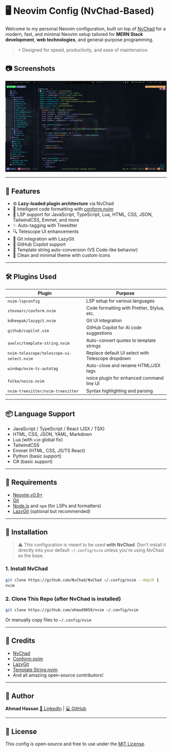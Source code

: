 # 🖥️ Neovim Config (NvChad-Based)

Welcome to my personal Neovim configuration, built on top of [NvChad](https://github.com/NvChad/NvChad) for a modern, fast, and minimal Neovim setup tailored for **MERN Stack development**, **web technologies**, and general-purpose programming.

> ⚡ Designed for speed, productivity, and ease of maintenance.

## 📷 Screenshots

![preview-Image](/preview/preview.png)

---

## 📁 Features

- ⚙️ **Lazy-loaded plugin architecture** via NvChad
- 🧠 Intelligent code formatting with [conform.nvim](https://github.com/stevearc/conform.nvim)
- 🧩 LSP support for JavaScript, TypeScript, Lua, HTML, CSS, JSON, TailwindCSS, Emmet, and more
- ✨ Auto-tagging with Treesitter
- 🔍 Telescope UI enhancements
- 🚀 Git integration with LazyGit
- 🤖 GitHub Copilot support
- 🔄 Template string auto-conversion (VS Code-like behavior)
- 🧵 Clean and minimal theme with custom icons

---

## 🛠️ Plugins Used

| Plugin                                    | Purpose                                           |
| ----------------------------------------- | ------------------------------------------------- |
| `nvim-lspconfig`                          | LSP setup for various languages                   |
| `stevearc/conform.nvim`                   | Code formatting with Prettier, Stylua, etc.       |
| `kdheepak/lazygit.nvim`                   | Git UI integration                                |
| `github/copilot.vim`                      | GitHub Copilot for AI code suggestions            |
| `axelvc/template-string.nvim`             | Auto-convert quotes to template strings           |
| `nvim-telescope/telescope-ui-select.nvim` | Replace default UI select with Telescope dropdown |
| `windwp/nvim-ts-autotag`                  | Auto-close and rename HTML/JSX tags               |
| `folke/noice.nvim`                        | noice plugin for enhanced command line UI         |
| `nvim-treesitter/nvim-treesitter`         | Syntax highlighting and parsing                   |

---

## 📦 Language Support

- JavaScript / TypeScript / React (JSX / TSX)
- HTML, CSS, JSON, YAML, Markdown
- Lua (with `vim` global fix)
- TailwindCSS
- Emmet (HTML, CSS, JS/TS React)
- Python (basic support)
- C# (basic support)

---

## 🧰 Requirements

- [Neovim v0.9+](https://neovim.io/)
- [Git](https://git-scm.com/)
- [Node.js](https://nodejs.org/) and `npm` (for LSPs and formatters)
- [LazyGit](https://github.com/jesseduffield/lazygit) (optional but recommended)

---

## 🧪 Installation

> ⚠️ This configuration is meant to be used **with NvChad**. Don't install it directly into your default `~/.config/nvim` unless you're using NvChad as the base.

### 1. Install NvChad

```bash
git clone https://github.com/NvChad/NvChad ~/.config/nvim --depth 1
nvim
```

### 2. Clone This Repo (after NvChad is installed)

```bash
git clone https://github.com/ahmad9059/nvim ~/.config/nvim
```

Or manually copy files to `~/.config/nvim`

---

## 🙌 Credits

- [NvChad](https://github.com/NvChad/NvChad)
- [Conform.nvim](https://github.com/stevearc/conform.nvim)
- [LazyGit](https://github.com/jesseduffield/lazygit)
- [Template String.nvim](https://github.com/axelvc/template-string.nvim)
- And all amazing open-source contributors!

---

## 🔗 Author

**Ahmad Hassan**
[🔗 LinkedIn](https://www.linkedin.com/in/ahmad9059/) | [💻 GitHub](https://github.com/ahmad9059)

---

## 📝 License

This config is open-source and free to use under the [MIT License](LICENSE).
